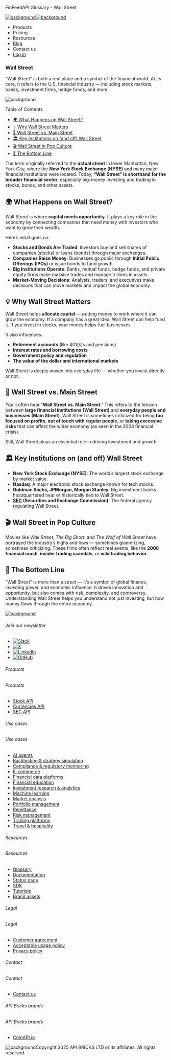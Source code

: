 FinFeedAPI Glossary - Wall Street

[![background](/_next/image?url=https%3A%2F%2Fcdn.sanity.io%2Fimages%2Fxpx4czto%2Fproduction%2Fc9a795fc7fb3558997d636211a44e71eb59288f0-773x184.png&w=1920&q=75)![background](https://cdn.sanity.io/images/xpx4czto/production/875913d8710b3054c19fad19673dc5592614265e-773x184.svg)](/)

* Products
* Pricing
* Resources
* [Blog](/blog)
* Contact us
* [Log in](https://console.finfeedapi.com/?link=/apikeys/create)

### Wall Street

“Wall Street” is both a real place and a symbol of the financial world. At its core, it refers to the U.S. financial industry — including stock markets, banks, investment firms, hedge funds, and more.

![background](https://cdn.sanity.io/images/xpx4czto/production/999c709b2777af013884c6e2623e9aa699585a06-429x429.svg)

Table of Contents

* [🌍 What Happens on Wall Street?](#link-ad96cfe96bb2)
* [💡 Why Wall Street Matters](#link-47ae91e315ae)
* [💸 Wall Street vs. Main Street](#link-1835712a58c0)
* [🏛️ Key Institutions on (and off) Wall Street](#link-9088c832219f)
* [🎬 Wall Street in Pop Culture](#link-36a2e0e99012)
* [🧠 The Bottom Line](#link-d5e31762875a)

The term originally referred to the **actual street** in lower Manhattan, New York City, where the **New York Stock Exchange (NYSE)** and many major financial institutions were located. Today, **“Wall Street” is shorthand for the broader financial sector**, especially big-money investing and trading in stocks, bonds, and other assets.

🌍 What Happens on Wall Street?
------------------------------

Wall Street is where **capital meets opportunity**. It plays a key role in the economy by connecting companies that need money with investors who want to grow their wealth.

Here’s what goes on:

* **Stocks and Bonds Are Traded**: Investors buy and sell shares of companies (stocks) or loans (bonds) through major exchanges.
* **Companies Raise Money**: Businesses go public through **Initial Public Offerings (IPOs)** or issue bonds to fund growth.
* **Big Institutions Operate**: Banks, mutual funds, hedge funds, and private equity firms make massive trades and manage trillions in assets.
* **Market-Moving Decisions**: Analysts, traders, and executives make decisions that can move markets and impact the global economy.

💡 Why Wall Street Matters
-------------------------

Wall Street helps **allocate capital** — putting money to work where it can grow the economy. If a company has a great idea, Wall Street can help fund it. If you invest in stocks, your money helps fuel businesses.

It also influences:

* **Retirement accounts** (like 401(k)s and pensions)
* **Interest rates and borrowing costs**
* **Government policy and regulation**
* **The value of the dollar and international markets**

Wall Street is deeply woven into everyday life — whether you invest directly or not.

💸 Wall Street vs. Main Street
-----------------------------

You’ll often hear “**Wall Street vs. Main Street**.” This refers to the tension between **large financial institutions (Wall Street)** and **everyday people and businesses (Main Street)**. Wall Street is sometimes criticized for being **too focused on profits**, **out of touch with regular people**, or **taking excessive risks** that can affect the wider economy (as seen in the 2008 financial crisis).

Still, Wall Street plays an essential role in driving investment and growth.

🏛️ Key Institutions on (and off) Wall Street
--------------------------------------------

* **New York Stock Exchange (NYSE)**: The world’s largest stock exchange by market value.
* **Nasdaq**: A major electronic stock exchange known for tech stocks.
* **Goldman Sachs, JPMorgan, Morgan Stanley**: Big investment banks headquartered near or historically tied to Wall Street.
* **[SEC](https://www.finfeedapi.com/learn/glossary/sec) (Securities and Exchange Commission)**: The federal agency regulating Wall Street.

🎬 Wall Street in Pop Culture
----------------------------

Movies like *Wall Street*, *The Big Short*, and *The Wolf of Wall Street* have portrayed the industry’s highs and lows — sometimes glamorizing, sometimes criticizing. These films often reflect real events, like the **2008 financial crash**, **insider trading scandals**, or **wild trading behavior**.

🧠 The Bottom Line
-----------------

“Wall Street” is more than a street — it’s a symbol of global finance, investing power, and economic influence. It drives innovation and opportunity, but also comes with risk, complexity, and controversy. Understanding Wall Street helps you understand not just investing, but how money flows through the entire economy.

[![background](https://cdn.sanity.io/images/xpx4czto/production/8a2788aebc71f7f5dce82eb1b7a5e5cec9a64838-773x184.svg)](/)

###### Join our newsletter

* [![Slack](https://cdn.sanity.io/images/xpx4czto/production/26371f7c1474b3ce9e67c32e006a140ddd704b95-512x512.svg)](https://finfeedapi.slack.com/x-p8539721774929-8529109118914-8531038476964/messages/C08FVM7P68H)
* [![X](/_next/image?url=https%3A%2F%2Fcdn.sanity.io%2Fimages%2Fxpx4czto%2Fproduction%2F0aa41878d0ceb77292d9f847b2f4e21d688460c1-2400x2453.png&w=64&q=75)](https://x.com/FinFeedAPI "Follow FinFeedAPI on X")
* [![LinkedIn](/_next/image?url=https%3A%2F%2Fcdn.sanity.io%2Fimages%2Fxpx4czto%2Fproduction%2Fb9ce6f119974543779bbcad7563e234be8edd900-840x779.png&w=64&q=75)](https://www.linkedin.com/company/finfeedapi/?viewAsMember=true "Join FinFeedAPI on LinkedIn")
* [![GitHub](https://cdn.sanity.io/images/xpx4czto/production/f202b6faccfd5cc46299b976c2635fee60b55aa0-98x96.svg)](https://github.com/api-bricks/api-bricks-sdk/tree/master/finfeedapi)

###### Products

###### Products

* [Stock API](/products/stock-api)
* [Currencies API](/products/currencies-api)
* [SEC API](/products/sec-api)

###### Use cases

###### Use cases

* [AI agents](/use-case/ai-agents)
* [Backtesting & strategy simulation](/use-case/backtesting-strategy-simulation)
* [Compliance & regulatory monitoring](/use-case/compliance-regulatory-monitoring)
* [E-commerce](/use-case/e-commerce)
* [Financial data platforms](/use-case/financial-data-platforms)
* [Financial education](/use-case/education-platforms)
* [Investment research & analytics](/use-case/investment-research-analytics)
* [Machine learning](/use-case/machine-learning)
* [Market analysis](/use-case/market-analysis)
* [Portfolio management](/use-case/portfolio-management)
* [Remittance](/use-case/remittance)
* [Risk management](/use-case/risk-management)
* [Trading platforms](/use-case/trading-platforms)
* [Travel & hospitality](/use-case/travel-hospitality)

###### Resources

###### Resources

* [Glossary](/learn/glossary)
* [Documentation](https://docs.finfeedapi.com/)
* [Status page](https://status.finfeedapi.com/)
* [SDK](https://github.com/api-bricks/api-bricks-sdk/tree/master/finfeedapi)
* [Tutorials](https://github.com/api-bricks/api-bricks-sdk/tree/master/finfeedapi/sec-api-rest/tutorials)
* [Brand assets](https://brandfetch.com/finfeedapi.com)

###### Legal

###### Legal

* [Customer agreement](/legal#link-479af90ac5b8)
* [Acceptable usage policy](/legal#link-469068dc1416)
* [Privacy policy](/legal#link-192d9f962f94)

###### Contact

###### Contact

* [Contact us](/contact-us)

###### API Bricks brands

###### API Bricks brands

* [CoinAPI.io](https://www.coinapi.io/?utm_source=finfeedapi&utm_medium=referral&utm_campaign=finfeedapi_footer)

![background](https://cdn.sanity.io/images/xpx4czto/production/33a64ee50c88a79ba86cc35ba36e9eb13987bbe7-152x184.svg)Copyright 2025 API BRICKS LTD or its affiliates. All rights reserved.